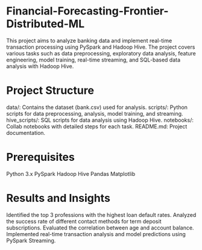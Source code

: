 # Financial-Forecasting-Frontier-Distributed-ML
This project aims to analyze banking data and implement real-time transaction processing using PySpark and Hadoop Hive. The project covers various tasks such as data preprocessing, exploratory data analysis, feature engineering, model training, real-time streaming, and SQL-based data analysis with Hadoop Hive.

# Project Structure
data/: Contains the dataset (bank.csv) used for analysis.
scripts/: Python scripts for data preprocessing, analysis, model training, and streaming.
hive_scripts/: SQL scripts for data analysis using Hadoop Hive.
notebooks/: Collab notebooks with detailed steps for each task.
README.md: Project documentation.

# Prerequisites
Python 3.x
PySpark
Hadoop Hive
Pandas
Matplotlib

# Results and Insights
Identified the top 3 professions with the highest loan default rates.
Analyzed the success rate of different contact methods for term deposit subscriptions.
Evaluated the correlation between age and account balance.
Implemented real-time transaction analysis and model predictions using PySpark Streaming.
